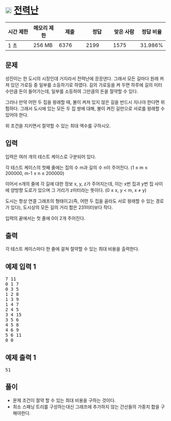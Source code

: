# <img src="https://d2gd6pc034wcta.cloudfront.net/tier/12.svg" class="solvedac-tier" width="20px"> [전력난](https://www.acmicpc.net/problem/6497)

<div class="col-md-12">
			<div class="table-responsive">
				<table class="table" id="problem-info">
				<thead>
				<tr>
									<th style="width:16%;">시간 제한</th>
					<th style="width:16%;">메모리 제한</th>
					<th style="width:17%;">제출</th>
					<th style="width:17%;">정답</th>
					<th style="width:17%;">맞은 사람</th>
					<th style="width:17%;">정답 비율</th>
								</tr>
				</thead>
				<tbody>
				<tr>
				<td>1 초 </td>
				<td>256 MB</td>
									<td>6376</td>
					<td>2199</td>
					<td>1575</td>
					<td>31.986%</td>
								</tr>
				</tbody>
				</table>
			</div>
</div>

## 문제
성진이는 한 도시의 시장인데 거지라서 전력난에 끙끙댄다. 그래서 모든 길마다 원래 켜져 있던 가로등 중 일부를 소등하기로 하였다. 길의 가로등을 켜 두면 하루에 길의 미터 수만큼 돈이 들어가는데, 일부를 소등하여 그만큼의 돈을 절약할 수 있다.

그러나 만약 어떤 두 집을 왕래할 때, 불이 켜져 있지 않은 길을 반드시 지나야 한다면 위험하다. 그래서 도시에 있는 모든 두 집 쌍에 대해, 불이 켜진 길만으로 서로를 왕래할 수 있어야 한다.

위 조건을 지키면서 절약할 수 있는 최대 액수를 구하시오.

## 입력
입력은 여러 개의 테스트 케이스로 구분되어 있다.

각 테스트 케이스의 첫째 줄에는 집의 수 m과 길의 수 n이 주어진다. (1 ≤ m ≤ 200000, m-1 ≤ n ≤ 200000)

이어서 n개의 줄에 각 길에 대한 정보 x, y, z가 주어지는데, 이는 x번 집과 y번 집 사이에 양방향 도로가 있으며 그 거리가 z미터라는 뜻이다. (0 ≤ x, y < m, x ≠ y)

도시는 항상 연결 그래프의 형태이고(즉, 어떤 두 집을 골라도 서로 왕래할 수 있는 경로가 있다), 도시상의 모든 길의 거리 합은 231미터보다 작다.

입력의 끝에서는 첫 줄에 0이 2개 주어진다.

## 출력
각 테스트 케이스마다 한 줄에 걸쳐 절약할 수 있는 최대 비용을 출력한다.

<div class="col-md-12">
				<div class="row">
					<div class="col-md-6">
						<section id="sampleinput1">
						<div class="headline">
						<h2>예제 입력 1
						</h2>
						</div>
						<pre class="sampledata" id="sample-input-1">7 11
0 1 7
0 3 5
1 2 8
1 3 9
1 4 7
2 4 5
3 4 15
3 5 6
4 5 8
4 6 9
5 6 11
0 0
</pre>
						</section>
					</div>
					<div class="col-md-6">
						<section id="sampleoutput1">
						<div class="headline">
						<h2>예제 출력 1
						</h2>
						</div>
						<pre class="sampledata" id="sample-output-1">51
</pre>
						</section>
					</div>
									</div>
</div>

## 풀이
 - 문제 조건이 절약 할 수 있는 최대 비용을 구하는 것이다.
 - 최소 스패닝 트리를 구성하는대신 그래프에 추가하지 않는 간선들의 가중치 합을 구해야한다.
